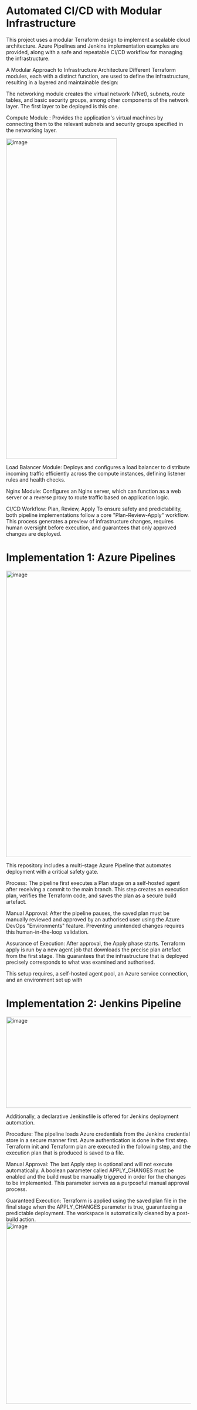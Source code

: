 # Automated CI/CD with Modular Infrastructure
 
This project uses a modular Terraform design to implement a scalable cloud architecture. Azure Pipelines and Jenkins implementation examples are provided, along with a safe and repeatable CI/CD workflow for managing the infrastructure.

A Modular Approach to Infrastructure Architecture
Different Terraform modules, each with a distinct function, are used to define the infrastructure, resulting in a layered and maintainable design:

The networking module creates the virtual network (VNet), subnets, route tables, and basic security groups, among other components of the network layer. The first layer to be deployed is this one.

Compute Module : Provides the application's virtual machines by connecting them to the relevant subnets and security groups specified in the networking layer.


<img width="302" height="871" alt="image" src="https://github.com/user-attachments/assets/ae2abdfb-1e9a-4662-87fd-60bb63ba5639" />

Load Balancer Module: Deploys and configures a load balancer to distribute incoming traffic efficiently across the compute instances, defining listener rules and health checks.

Nginx Module: Configures an Nginx server, which can function as a web server or a reverse proxy to route traffic based on application logic.

CI/CD Workflow: Plan, Review, Apply
To ensure safety and predictability, both pipeline implementations follow a core "Plan-Review-Apply" workflow. This process generates a preview of infrastructure changes, requires human oversight before execution, and guarantees that only approved changes are deployed.

# Implementation 1: Azure Pipelines
<img width="1118" height="778" alt="image" src="https://github.com/user-attachments/assets/b2107c25-4f99-4311-83c9-413c3109e2b0" />

This repository includes a multi-stage Azure Pipeline that automates deployment with a critical safety gate.

Process: The pipeline first executes a Plan stage on a self-hosted agent after receiving a commit to the main branch. This step creates an execution plan, verifies the Terraform code, and saves the plan as a secure build artefact.

Manual Approval: After the pipeline pauses, the saved plan must be manually reviewed and approved by an authorised user using the Azure DevOps "Environments" feature. Preventing unintended changes requires this human-in-the-loop validation.

Assurance of Execution: After approval, the Apply phase starts. Terraform apply is run by a new agent job that downloads the precise plan artefact from the first stage. This guarantees that the infrastructure that is deployed precisely corresponds to what was examined and authorised.

This setup requires, a self-hosted agent pool, an Azure service connection, and an environment set up with 

# Implementation 2: Jenkins Pipeline
<img width="1600" height="248" alt="image" src="https://github.com/user-attachments/assets/c1b9d3b7-3057-4d33-8881-f2254007c78b" />

 Additionally, a declarative Jenkinsfile is offered for Jenkins deployment automation.

 Procedure: The pipeline loads Azure credentials from the Jenkins credential store in a secure manner first.  Azure authentication is done in the first step.  Terraform init and Terraform plan are executed in the following step, and the execution plan that is produced is saved to a file.

 Manual Approval: The last Apply step is optional and will not execute automatically.  A boolean parameter called APPLY_CHANGES must be enabled and the build must be manually triggered in order for the changes to be implemented.  This parameter serves as a purposeful manual approval process.

 Guaranteed Execution: Terraform is applied using the saved plan file in the final stage when the APPLY_CHANGES parameter is true, guaranteeing a predictable deployment.  The workspace is automatically cleaned by a post-build action.
 <img width="1108" height="493" alt="image" src="https://github.com/user-attachments/assets/69af263a-27d9-43d1-8d6e-6e30b47abc06" />

